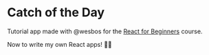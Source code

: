 # Catch of the Day

Tutorial app made with @wesbos for the [React for Beginners](https://reactforbeginners.com) course. 

Now to write my own React apps! 👊🏻